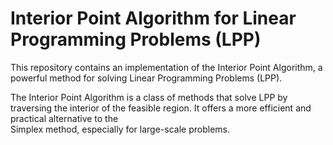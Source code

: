 # Interior Point Algorithm for Linear Programming Problems (LPP)  

  This repository contains an implementation of the Interior Point Algorithm, a powerful method for solving Linear Programming Problems (LPP).                                           
                                                                                                                                                                                         
  The Interior Point Algorithm is a class of methods that solve LPP by traversing the interior of the feasible region. It offers a more efficient and practical alternative to the       
  Simplex method, especially for large-scale problems.

